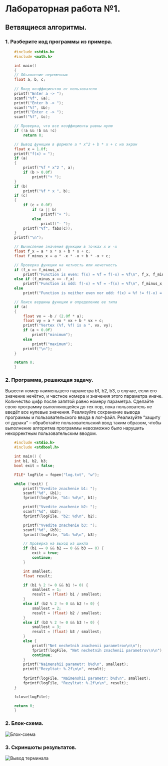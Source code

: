 # Лабораторная работа №1.
 ## Ветвящиеся алгоритмы. 


### 1. Разберите код программы из примера.
```c   
    #include <stdio.h>
    #include <math.h>

    int main()
    {
    // Объявление переменных
    float a, b, c;
    
    // Ввод коэффициентов от пользователя
    printf("Enter a -> ");
    scanf("%f", &a);
    printf("Enter b -> ");
    scanf("%f", &b);
    printf("Enter c -> ");
    scanf("%f", &c);

    // Проверка, что все коэффициенты равны нулю
    if (!a && !b && !c)
        return 0;

    // Вывод функции в формате a * x^2 + b * x + c на экран
    float x = 1.0f;
    printf("f(x) = ");
    if (a)
    {
        printf("%f * x^2 ", a);
        if (b > 0.0f)
            printf("+ ");
    }
    if (b)
        printf("%f * x ", b);
    if (c)
    {
        if (c > 0.0f)
            if (a || b)
                printf("+ ");
            else
                printf("- ");
        printf("%f", fabs(c));
    }
    printf("\n");

    // Вычисление значения функции в точках x и -x
    float f_x = a * x * x + b * x + c;
    float f_minus_x = a * -x * -x + b * -x + c;

    // Проверка функции на четность или нечетность
    if (f_x == f_minus_x)
        printf("Function is even: f(x) = %f = f(-x) = %f\n", f_x, f_minus_x);
    else if (f_minus_x == -f_x)
        printf("Function is odd: f(-x) = %f = -f(x) = %f\n", f_minus_x, -f_x);
    else
        printf("Function is neither even nor odd: f(x) = %f != f(-x) = % f != -f(x) = %f\n", f_x, f_minus_x, -f_x);

    // Поиск вершины функции и определение ее типа
    if (a)
    {
        float vx = -b / (2.0f * a);
        float vy = a * vx * vx + b * vx + c;
        printf("Vertex (%f, %f) is a ", vx, vy);
        if (a > 0.0f)
            printf("minimum");
        else
            printf("maximum");
        printf("\n");
    }

    return 0;
    }
```    

### 2. Программа, решающая задачу.
 Вывести номер наименьшего параметра b1, b2, b3, в случае, если его значение нечётно, и частное номера и значения этого параметра иначе. Количество цифр после запятой равно номеру параметра.
 Сделайте свою программу выполняющейся до тех пор, пока пользователь не введёт все нулевые значения.
 Реализуйте сохранение вывода программы и пользовательского ввода в лог-файл.
 Реализуйте “защиту от дурака” – обработайте пользовательский ввод таким образом, чтобы выполнение алгоритма программы невозможно было нарушить некорректным пользовательским вводом.

```c
    #include <stdio.h>
    #include <stdbool.h>

    int main() {
    int b1, b2, b3;
    bool exit = false;

    FILE* logFile = fopen("log.txt", "w");

    while (!exit) {
        printf("Vvedite znachenie b1: ");
        scanf("%d", &b1);
        fprintf(logFile, "b1: %d\n", b1);

        printf("Vvedite znachenie b2: ");
        scanf("%d", &b2);
        fprintf(logFile, "b2: %d\n", b2);

        printf("Vvedite znachenie b3: ");
        scanf("%d", &b3);
        fprintf(logFile, "b3: %d\n", b3);

        // Проверка на выход из цикла
        if (b1 == 0 && b2 == 0 && b3 == 0) {
            exit = true;
            continue;
        }

        int smallest;
        float result;

        if (b1 % 2 != 0 && b1 != 0) {
            smallest = 1;
            result = (float) b1 / smallest;
        }
        else if (b2 % 2 != 0 && b2 != 0) {
            smallest = 2;
            result = (float) b2 / smallest;
        }
        else if (b3 % 2 != 0 && b3 != 0) {
            smallest = 3;
            result = (float) b3 / smallest;
        }
        else {
            printf("Net nechetnih znachenii parametrov\n\n");
            fprintf(logFile, "Net nechetnih znachenii parametrov\n\n");
            continue;
        }
        printf("Naimenshii parametr: b%d\n", smallest);
        printf("Rezyltat: %.2f\n\n", result);
        
        fprintf(logFile, "Naimenshii parametr: b%d\n", smallest);
        fprintf(logFile, "Rezyltat: %.2f\n\n", result);
    }

    fclose(logFile);

    return 0;
    }
```

### 2. Блок-схема.
![Блок-схема](13.png "Блок-схема")

### 3. Скриншоты результатов.
![Вывод терминала](62.png "вывод терминала ")



